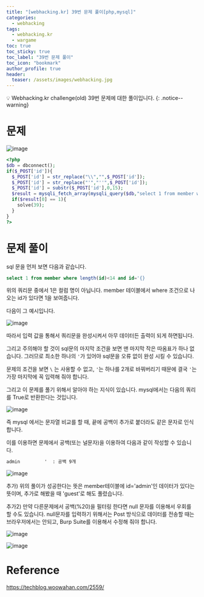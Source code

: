 ```yaml
---
title: "[webhacking.kr] 39번 문제 풀이[php,mysql]"
categories:
  - webhacking
tags:
  - webhacking.kr
  - wargame
toc: true
toc_sticky: true
toc_label: "39번 문제 풀이"
toc_icon: "bookmark"
author_profile: true
header:
  teaser: /assets/images/webhacking.jpg
---
```


💡 Webhacking.kr challenge(old) 39번 문제에 대한 풀이입니다.
{: .notice--warning}

# 문제
  ![image](https://user-images.githubusercontent.com/33647663/152682841-bff24725-50cc-482a-a0d3-49d7d482acdb.png)

  ```php
<?php
  $db = dbconnect();
  if($_POST['id']){
    $_POST['id'] = str_replace("\\","",$_POST['id']);
    $_POST['id'] = str_replace("'","''",$_POST['id']);
    $_POST['id'] = substr($_POST['id'],0,15);
    $result = mysqli_fetch_array(mysqli_query($db,"select 1 from member where length(id)<14 and id='{$_POST['id']}"));
    if($result[0] == 1){
      solve(39);
    }
  }
?>
  ```

# 문제 풀이
  sql 문을 먼저 보면 다음과 같습니다.
  ```sql
  select 1 from member where length(id)<14 and id='{}
  ```

  위의 쿼리문 중에서 1은 컬럼 명이 아닙니다. member 테이블에서 where 조건으로 나오는 id가 있다면 1을 보여줍니다. 

  다음이 그 예시입니다.

  ![image](https://user-images.githubusercontent.com/33647663/152683040-a4a283a0-23cd-4b83-ac5d-3905bce70498.png)

  따라서 입력 값을 통해서 쿼리문을 완성시켜서 아무 데이터든 출력이 되게 하면됩니다.

  그리고 주의해야 할 것이 sql문의 마지막 조건을 보면 맨 마지막 작은 따옴표가 하나 없습니다. 그러므로 최소한 하나의 ```'```가 있어야 sql문을 오류 없이 완성 시킬 수 있습니다. 

  문제의 조건을 보면 ```\``` 는 사용할 수 없고, ```'```는 하나를 2개로 바꿔버리기 때문에 결국 ```'```는 가장 마지막에 꼭 입력해 줘야 합니다.

  그리고 이 문제를 풀기 위해서 알아야 하는 지식이 있습니다. mysql에서는 다음의 쿼리를 True로 반환한다는 것입니다.

  ![image](https://user-images.githubusercontent.com/33647663/152683234-684a0c38-2d8c-4b82-88f3-7240463db2ba.png)

  즉 mysql 에서는 문자열 비교를 할 때, 끝에 공백이 추가로 붙더라도 같은 문자로 인식합니다.

  이를 이용하면 문제에서 공백(또는 널문자)을 이용하여 다음과 같이 작성할 수 있습니다.

  ```md
  admin         '  : 공백 9개
  ```

  ![image](https://user-images.githubusercontent.com/33647663/152683352-c3e8140e-57f6-4434-88dc-0f6151fa6756.png)

  추가) 위의 풀이가 성공한다는 뜻은 member테이블에 id='admin'인 데이터가 있다는 뜻이며, 추가로 해봤을 때 'guest'로 해도 풀렸습니다.

  추가2) 만약 다른문제에서 공백(%20)을 필터링 한다면 null 문자를 이용해서 우회를 할 수도 있습니다. null문자를 입력하기 위해서는 Post 방식으로 데이터를 전송할 때는 브라우저에서는 안되고, Burp Suite를 이용해서 수정해 줘야 합니다.

  ![image](https://user-images.githubusercontent.com/33647663/152683497-8202dacd-5cce-464b-9842-4d66de4715fb.png)

  ![image](https://user-images.githubusercontent.com/33647663/152683510-a298c73a-8946-491f-9d16-f07f8ee884a9.png)

# Reference
  https://techblog.woowahan.com/2559/
